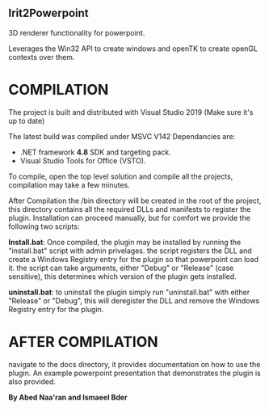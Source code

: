 ## Irit2Powerpoint

3D renderer functionality for powerpoint.

Leverages the Win32 API to create windows and openTK to create openGL contexts over them.

# COMPILATION

The project is built and distributed with Visual Studio 2019 (Make sure it's up to date)

The latest build was compiled under MSVC V142
Dependancies are:

* .NET framework **4.8** SDK and targeting pack.
* Visual Studio Tools for Office (VSTO).

To compile, open the top level solution and compile all the projects, compilation may take a few minutes.

After Compilation the /bin directory will be created in the root of the project, this directory contains all the
required DLLs and manifests to register the plugin.
Installation can proceed manually, but for comfort we provide the following two scripts:


**Install.bat**:
Once compiled, the plugin may be installed by running the "install.bat" script with admin privelages.
the script registers the DLL and create a Windows Registry entry for the plugin so that powerpoint can load it.
the script can take arguments, either "Debug" or "Release" (case sensitive), this determines which version of the plugin gets installed.

**uninstall.bat**:
to uninstall the plugin simply run "uninstall.bat" with either "Release" or "Debug", this will deregister the DLL and remove the Windows Registry entry for the plugin.

# AFTER COMPILATION
navigate to the docs directory, it provides documentation on how to use the plugin. An example powerpoint presentation that demonstrates the plugin is also provided.

**By Abed Naa'ran and Ismaeel Bder**


